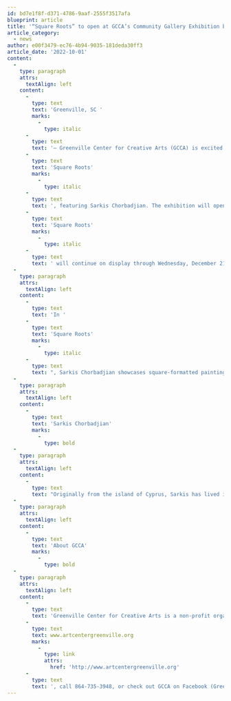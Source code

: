 ```yaml
---
id: bd7e1f8f-d371-4786-9aaf-2555f3517afa
blueprint: article
title: '“Square Roots” to open at GCCA’s Community Gallery Exhibition begins First Friday, November 4th, 2022'
article_category:
  - news
author: e00f3479-ec76-4b94-9035-181deda30ff3
article_date: '2022-10-01'
content:
  -
    type: paragraph
    attrs:
      textAlign: left
    content:
      -
        type: text
        text: 'Greenville, SC '
        marks:
          -
            type: italic
      -
        type: text
        text: '– Greenville Center for Creative Arts (GCCA) is excited to announce the opening of a new Community Gallery solo exhibition, '
      -
        type: text
        text: 'Square Roots'
        marks:
          -
            type: italic
      -
        type: text
        text: ', featuring Sarkis Chorbadjian. The exhibition will open on Friday, November 4th from 6 - 9 pm. '
      -
        type: text
        text: 'Square Roots'
        marks:
          -
            type: italic
      -
        type: text
        text: ' will continue on display through Wednesday, December 21st, 2022.'
  -
    type: paragraph
    attrs:
      textAlign: left
    content:
      -
        type: text
        text: 'In '
      -
        type: text
        text: 'Square Roots'
        marks:
          -
            type: italic
      -
        type: text
        text: ", Sarkis Chorbadjian showcases square-formatted paintings that explore the application and removal of oil & cold wax layers. For Sarkis, scratching large, square painting surfaces to their roots reveals an emotional significance that is a product of the process in which he works. His abstract landscape paintings are personal responses to places he has visited or imagined. The viewer is invited to travel with the artist, to feel and sense the memories, and to discover new ones.\_"
  -
    type: paragraph
    attrs:
      textAlign: left
    content:
      -
        type: text
        text: 'Sarkis Chorbadjian'
        marks:
          -
            type: bold
  -
    type: paragraph
    attrs:
      textAlign: left
    content:
      -
        type: text
        text: "Originally from the island of Cyprus, Sarkis has lived in Greenville South Carolina since 1978. Formerly of the decorative arts, interiors, and gilding world, Sarkis’ background in color and design informs his current abstract expressionist painting style. Experiences from travel and memories of the ancient world play a major role in his artwork.\_ His abstract landscape paintings are personal responses to places he has visited or imagined. The viewer is invited to travel with the artist, to feel and sense the memories, and to discover new ones.\_"
  -
    type: paragraph
    attrs:
      textAlign: left
    content:
      -
        type: text
        text: 'About GCCA'
        marks:
          -
            type: bold
  -
    type: paragraph
    attrs:
      textAlign: left
    content:
      -
        type: text
        text: 'Greenville Center for Creative Arts is a non-profit organization that aims to enrich the cultural fabric of the community through visual arts promotion, education, and inspiration. For more information, visit '
      -
        type: text
        text: www.artcentergreenville.org
        marks:
          -
            type: link
            attrs:
              href: 'http://www.artcentergreenville.org'
      -
        type: text
        text: ', call 864-735-3948, or check out GCCA on Facebook (Greenville Center for Creative Arts) & Instagram (@artcentergvl).'
---
```

